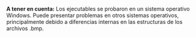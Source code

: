 **A tener en cuenta:** Los ejecutables se probaron en un sistema operativo Windows. Puede presentar problemas en otros sistemas operativos, principalmente debido a diferencias internas en las estructuras de los archivos .bmp.
